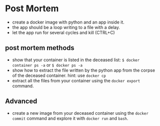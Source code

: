# Post Mortem

* create a docker image with python and an app inside it.
* the app should be a loop writing to a file with a delay.
* let the app run for several cycles and kill (CTRL+C)

## post mortem methods
* show that your container is listed in the deceased list:
    `$ docker container ps -a`
    or
    `$ docker ps -a`
* show how to extract the file written by the python app from the
    corpse of the deceased container.
    hint: use `docker cp`
* extract all the files from your container using the `docker export`
    command.

## Advanced
* create a new image from your deceased container using the `docker commit`
    command and explore it with `docker run` and `bash`.
